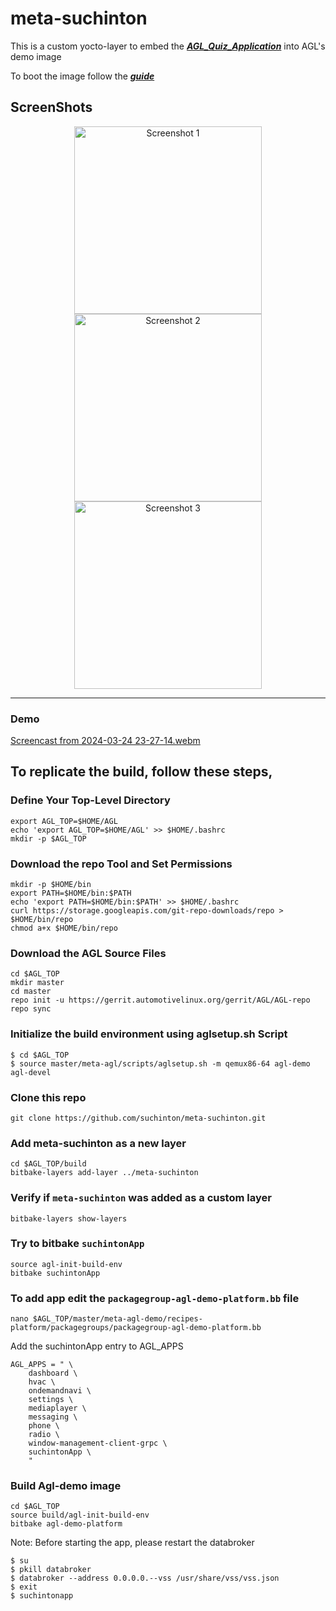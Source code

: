 # meta-suchinton

This is a custom yocto-layer to embed the [***AGL_Quiz_Application***](https://github.com/suchinton/AGL_Quiz_Application) into AGL's demo image

To boot the image follow the [***guide***](https://docs.automotivelinux.org/en/master/#01_Getting_Started/01_Quickstart/01_Using_Ready_Made_Images/)

## ScreenShots

<p align="center">
 <img src="https://github.com/suchinton/meta-suchinton/assets/75079303/50e6fdd1-192e-4f5a-9f07-a685b0cb4e3d" width="300" alt="Screenshot 1">
 <img src="https://github.com/suchinton/meta-suchinton/assets/75079303/2222b4f9-feb0-4b15-b464-a145235bcae1" width="300" alt="Screenshot 2">
 <img src="https://github.com/suchinton/meta-suchinton/assets/75079303/e0d3ba0c-9791-4da9-b292-aa07b02f1f12" width="300" alt="Screenshot 3">
</p>

---

### Demo

[Screencast from 2024-03-24 23-27-14.webm](https://github.com/suchinton/meta-suchinton/assets/75079303/76549627-31bb-4c9c-935b-e7d6139d5efc)

## To replicate the build, follow these steps,

### Define Your Top-Level Directory

```
export AGL_TOP=$HOME/AGL
echo 'export AGL_TOP=$HOME/AGL' >> $HOME/.bashrc
mkdir -p $AGL_TOP
```

### Download the repo Tool and Set Permissions

```
mkdir -p $HOME/bin
export PATH=$HOME/bin:$PATH
echo 'export PATH=$HOME/bin:$PATH' >> $HOME/.bashrc
curl https://storage.googleapis.com/git-repo-downloads/repo > $HOME/bin/repo
chmod a+x $HOME/bin/repo
```

### Download the AGL Source Files

```
cd $AGL_TOP
mkdir master
cd master
repo init -u https://gerrit.automotivelinux.org/gerrit/AGL/AGL-repo
repo sync
```

### Initialize the build environment using aglsetup.sh Script

```
$ cd $AGL_TOP
$ source master/meta-agl/scripts/aglsetup.sh -m qemux86-64 agl-demo agl-devel
```

### Clone this repo

```
git clone https://github.com/suchinton/meta-suchinton.git
```

### Add meta-suchinton as a new layer

```
cd $AGL_TOP/build
bitbake-layers add-layer ../meta-suchinton
```

### Verify if `meta-suchinton` was added as a custom layer

```
bitbake-layers show-layers
```

### Try to bitbake `suchintonApp`

```
source agl-init-build-env
bitbake suchintonApp
```

### To add app edit the `packagegroup-agl-demo-platform.bb` file 

```
nano $AGL_TOP/master/meta-agl-demo/recipes-platform/packagegroups/packagegroup-agl-demo-platform.bb
```

Add the suchintonApp entry to AGL_APPS

```
AGL_APPS = " \
    dashboard \
    hvac \
    ondemandnavi \
    settings \
    mediaplayer \
    messaging \
    phone \
    radio \
    window-management-client-grpc \
    suchintonApp \
    "
```


### Build Agl-demo image
```
cd $AGL_TOP
source build/agl-init-build-env
bitbake agl-demo-platform
```

Note: Before starting the app, please restart the databroker

```
$ su
$ pkill databroker
$ databroker --address 0.0.0.0.--vss /usr/share/vss/vss.json
$ exit
$ suchintonapp

```
